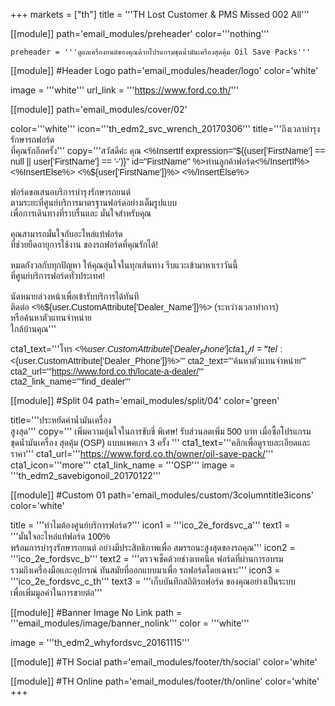 +++
markets = ["th"]
title = '''TH Lost Customer & PMS Missed 002 All'''

[[module]]
path='email_modules/preheader'
color='''nothing'''

	preheader = '''ดูแลเครื่องยนต์ของคุณด้วยโปรแกรมชุดน้ำมันเครื่องสุดคุ้ม Oil Save Packs'''

[[module]] #Header Logo
path='email_modules/header/logo'
color='white'

  image = '''white'''
  url_link = '''https://www.ford.co.th/'''

[[module]]
path='email_modules/cover/02'

color='''white'''
icon='''th_edm2_svc_wrench_20170306'''
title='''<span style="font-family:Tahoma, Verdana, Sans-serif">ถึงเวลาบำรุงรักษารถฟอร์ด<br/>ที่คุณรักอีกครั้ง</span>'''
copy='''<span style="font-family:Tahoma, Verdana, Sans-serif">สวัสดีค่ะ คุณ <%InsertIf expression="${(user['FirstName'] == null || user['FirstName'] == '-')}" id="FirstName" %>ท่านลูกค้าฟอร์ด<%/InsertIf%> <%InsertElse%> <%${user['FirstName']}%> <%/InsertElse%><br /><br />
<span style="white-space:nowrap;">ฟอร์ดขอเสนอ</span><span style="white-space:nowrap;">บริการบำรุงรักษา</span><span style="white-space:nowrap;">รถยนต์</span><br />
<span style="white-space:nowrap;"> ตามระยะที่</span><span style="white-space:nowrap;">ศูนย์บริการ</span><span style="white-space:nowrap;">มาตรฐานฟอร์ด</span><span style="white-space:nowrap;">อย่างเต็มรูปแบบ</span> <br />
<span style="white-space:nowrap;">เพื่อการเดินทาง</span><span style="white-space:nowrap;">ที่ราบรื่น</span><span style="white-space:nowrap;">และ</span>
<span style="white-space:nowrap;">มั่นใจ</span><span style="white-space:nowrap;">สำหรับคุณ</span>
<br /><br />
<span style="white-space:nowrap;">คุณสามารถมั่นใจ</span><span style="white-space:nowrap;">กับอะไหล่แท้ฟอร์ด</span><br />
<span style="white-space:nowrap;">ที่ช่วยยืดอายุ</span><span style="white-space:nowrap;">การใช้งาน</span>
<span style="white-space:nowrap;">ของรถฟอร์ด</span><span style="white-space:nowrap;">ที่คุณรักได้!</span>
<br /><br />
<span style="white-space:nowrap;">หมดกังวล</span><span style="white-space:nowrap;">กับทุกปัญหา </span><span style="white-space:nowrap;">ให้คุณอุ่นใจ</span><span style="white-space:nowrap;">ในทุกเส้นทาง</span>
<span style="white-space:nowrap;">รีบแวะเข้ามา</span><span style="white-space:nowrap;">หาเราวันนี้</span><br />
<span style="white-space:nowrap;">ที่ศูนย์บริการฟอร์ด</span><span style="white-space:nowrap;">ทั่วประเทศ!</span><br /><br />
<span style="white-space:nowrap;">นัดหมายล่วงหน้า</span><span style="white-space:nowrap;">เพื่อเข้ารับบริการ</span><span style="white-space:nowrap;">ได้ทันที</span>
<span style="white-space:nowrap;">ติดต่อ <%${user.CustomAttribute['Dealer_Name']}%></span> <span style="white-space:nowrap;">(ระหว่างเวลาทำการ)</span><br />
<span style="white-space:nowrap;">หรือค้นหา</span><span style="white-space:nowrap;">ตัวแทนจำหน่าย</span><br />
<span style="white-space:nowrap;">ใกล้บ้านคุณ</span></span>'''

cta1_text='''<span style="font-family:Tahoma, Verdana, Sans-serif">โทร <%${user.CustomAttribute['Dealer_Phone']}%></span>'''
cta1_url='''tel:<%${user.CustomAttribute['Dealer_Phone']}%>'''
cta2_text='''<span style="font-family:Tahoma, Verdana, Sans-serif">ค้นหาตัวแทนจำหน่าย</span>'''
cta2_url='''https://www.ford.co.th/locate-a-dealer/'''
cta2_link_name='''find_dealer'''


[[module]] #Split 04
path='email_modules/split/04'
color='green'

  title='''<span style="font-family:Tahoma, Verdana, Sans-serif">ประหยัดค่าน้ำมันเครื่อง<br />สูงสุด</span>'''
  copy='''<span style="font-family:Tahoma, Verdana, Sans-serif;">
                                  <span style="white-space:nowrap;">เพิ่มความอุ่นใจ</span><span style="white-space:nowrap;">ในการขับขี่ </span><span style="white-space:nowrap;">พิเศษ!</span> 
                                    <span style="white-space:nowrap;">รับส่วนลดเพิ่ม </span><span style="white-space:nowrap;">500 บาท</span> 
                                    <span style="white-space:nowrap;">เมื่อซื้อโปรแกรม</span><span style="white-space:nowrap;">ชุดน้ำมันเครื่อง</span>
                                    <span style="white-space:nowrap;">สุดคุ้ม (OSP)</span> 
                                    <span style="white-space:nowrap;">แบบแพคเกจ 3 ครั้ง</span>
                                </span>'''
  cta1_text='''<span style="font-family:Tahoma, Verdana, Sans-serif">คลิกเพื่อดูรายละเอียดและราคา</span>'''
cta1_url='''https://www.ford.co.th/owner/oil-save-pack/'''
cta1_icon='''more'''
cta1_link_name = '''OSP'''
image = '''th_edm2_savebigonoil_20170122'''


[[module]] #Custom 01
path='email_modules/custom/3columntitle3icons'
color='white'

  title = '''<span style="font-family:Tahoma, Verdana, Sans-serif">ทำไมต้องศูนย์บริการฟอร์ด?</span>'''
  icon1 = '''ico_2e_fordsvc_a'''
  text1 = '''<span style="font-family:Tahoma, Verdana, Sans-serif"><span style="white-space:nowrap;">มั่นใจอะไหล่แท้ฟอร์ด</span> 
                    <span style="white-space:nowrap;">100%</span>  
                    <span style="white-space:nowrap;">พร้อมการบำรุง</span><span style="white-space:nowrap;">รักษารถยนต์</span>
                    <span style="white-space:nowrap;">อย่างมีประสิทธิภาพ</span>เพื่อ
                    <span style="white-space:nowrap;">สมรรถนะสูงสุด</span><span style="white-space:nowrap;">ของรถคุณ</span></span>'''
  icon2 = '''ico_2e_fordsvc_b'''
  text2 = '''<span style="font-family:Tahoma, Verdana, Sans-serif"><span style="white-space:nowrap;">ตรวจเช็คด้วย</span><span style="white-space:nowrap;">ช่างเทคนิค</span> 
                    <span style="white-space:nowrap;">ฟอร์ด</span><span style="white-space:nowrap;">ที่ผ่านการอบรม</span> 
                    <span style="white-space:nowrap;">รวมถึงเครื่องมือ</span><span style="white-space:nowrap;">และอุปกรณ์</span> 
                    <span style="white-space:nowrap;">ทันสมัย</span><span style="white-space:nowrap;">ที่ออกแบบมาเพื่อ</span>
                    <span style="white-space:nowrap;">รถฟอร์ด</span><span style="white-space:nowrap;">โดยเฉพาะ</span></span>'''
  icon3 = '''ico_2e_fordsvc_c_th'''
  text3 = '''<span style="font-family:Tahoma, Verdana, Sans-serif"><span style="white-space:nowrap;">เก็บบันทึกสถิติ</span><span style="white-space:nowrap;">รถฟอร์ด</span> 
                    <span style="white-space:nowrap;">ของคุณอย่าง</span><span style="white-space:nowrap;">เป็นระบบ</span> 
                    <span style="white-space:nowrap;">เพื่อเพิ่มมูลค่า</span><span style="white-space:nowrap;">ในการขายต่อ</span></span>'''

[[module]] #Banner Image No Link
path = '''email_modules/image/banner_nolink'''
color = '''white'''

  image = '''th_edm2_whyfordsvc_20161115'''
  
  
[[module]] #TH Social
path='email_modules/footer/th/social'
color='white'

[[module]] #TH Online
path='email_modules/footer/th/online'
color='white'
+++